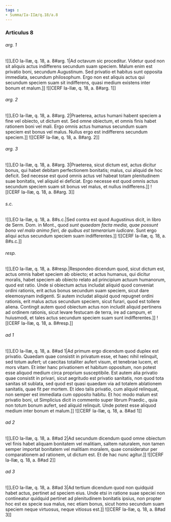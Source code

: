 ```yaml
---
tags : 
- Summa/Ia-IIæ/q.18/a.8
---
```


### Articulus 8

###### arg. 1
![[LEO Ia-IIæ, q. 18, a. 8#arg. 1|Ad octavum sic proceditur. Videtur quod non sit aliquis actus indifferens secundum suam speciem. Malum enim est privatio boni, secundum Augustinum. Sed privatio et habitus sunt opposita immediata, secundum philosophum. Ergo non est aliquis actus qui secundum speciem suam sit indifferens, quasi medium existens inter bonum et malum.]]
![[CERF Ia-IIæ, q. 18, a. 8#arg. 1]]

###### arg. 2
![[LEO Ia-IIæ, q. 18, a. 8#arg. 2|Praeterea, actus humani habent speciem a fine vel obiecto, ut dictum est. Sed omne obiectum, et omnis finis habet rationem boni vel mali. Ergo omnis actus humanus secundum suam speciem est bonus vel malus. Nullus ergo est indifferens secundum speciem.]]
![[CERF Ia-IIæ, q. 18, a. 8#arg. 2]]

###### arg. 3
![[LEO Ia-IIæ, q. 18, a. 8#arg. 3|Praeterea, sicut dictum est, actus dicitur bonus, qui habet debitam perfectionem bonitatis; malus, cui aliquid de hoc deficit. Sed necesse est quod omnis actus vel habeat totam plenitudinem suae bonitatis, vel aliquid ei deficiat. Ergo necesse est quod omnis actus secundum speciem suam sit bonus vel malus, et nullus indifferens.]]
![[CERF Ia-IIæ, q. 18, a. 8#arg. 3]]

###### s.c.
![[LEO Ia-IIæ, q. 18, a. 8#s.c.|Sed contra est quod Augustinus dicit, in libro de Serm. Dom. in Mont., quod *sunt quaedam facta media, quae possunt bono vel malo animo fieri, de quibus est temerarium iudicare*. Sunt ergo aliqui actus secundum speciem suam indifferentes.]]
![[CERF Ia-IIæ, q. 18, a. 8#s.c.]]

###### resp.
![[LEO Ia-IIæ, q. 18, a. 8#resp.|Respondeo dicendum quod, sicut dictum est, actus omnis habet speciem ab obiecto; et actus humanus, qui dicitur moralis, habet speciem ab obiecto relato ad principium actuum humanorum, quod est ratio. Unde si obiectum actus includat aliquid quod conveniat ordini rationis, erit actus bonus secundum suam speciem, sicut dare eleemosynam indigenti. Si autem includat aliquid quod repugnet ordini rationis, erit malus actus secundum speciem, sicut furari, quod est tollere aliena. Contingit autem quod obiectum actus non includit aliquid pertinens ad ordinem rationis, sicut levare festucam de terra, ire ad campum, et huiusmodi, et tales actus secundum speciem suam sunt indifferentes.]]
![[CERF Ia-IIæ, q. 18, a. 8#resp.]]

###### ad 1
![[LEO Ia-IIæ, q. 18, a. 8#ad 1|Ad primum ergo dicendum quod duplex est privatio. Quaedam quae consistit in privatum esse, et haec nihil relinquit, sed totum aufert; ut caecitas totaliter aufert visum, et tenebrae lucem, et mors vitam. Et inter hanc privationem et habitum oppositum, non potest esse aliquod medium circa proprium susceptibile. Est autem alia privatio quae consistit in privari, sicut aegritudo est privatio sanitatis, non quod tota sanitas sit sublata, sed quod est quasi quaedam via ad totalem ablationem sanitatis, quae fit per mortem. Et ideo talis privatio, cum aliquid relinquat, non semper est immediata cum opposito habitu. Et hoc modo malum est privatio boni, ut Simplicius dicit in commento super librum Praedic., quia non totum bonum aufert, sed aliquid relinquit. Unde potest esse aliquod medium inter bonum et malum.]]
![[CERF Ia-IIæ, q. 18, a. 8#ad 1]]

###### ad 2
![[LEO Ia-IIæ, q. 18, a. 8#ad 2|Ad secundum dicendum quod omne obiectum vel finis habet aliquam bonitatem vel malitiam, saltem naturalem, non tamen semper importat bonitatem vel malitiam moralem, quae consideratur per comparationem ad rationem, ut dictum est. Et de hac nunc agitur.]]
![[CERF Ia-IIæ, q. 18, a. 8#ad 2]]

###### ad 3
![[LEO Ia-IIæ, q. 18, a. 8#ad 3|Ad tertium dicendum quod non quidquid habet actus, pertinet ad speciem eius. Unde etsi in ratione suae speciei non contineatur quidquid pertinet ad plenitudinem bonitatis ipsius, non propter hoc est ex specie sua malus, nec etiam bonus, sicut homo secundum suam speciem neque virtuosus, neque vitiosus est.]]
![[CERF Ia-IIæ, q. 18, a. 8#ad 3]]


